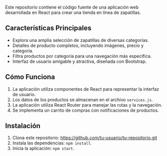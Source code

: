 Este repositorio contiene el código fuente de una aplicación web desarrollada en React para crear una tienda en línea de zapatillas. 

## Características Principales

- Explora una amplia selección de zapatillas de diversas categorías.
- Detalles de producto completos, incluyendo imágenes, precio y categoría.
- Filtra productos por categoría para una navegación más específica.
- Interfaz de usuario amigable y atractiva, diseñada con Bootstrap.

## Cómo Funciona

1. La aplicación utiliza componentes de React para representar la interfaz de usuario.
2. Los datos de los productos se almacenan en el archivo `services.js`.
3. La aplicación utiliza React Router para manejar las rutas y la navegación.
4. Se implementa un carrito de compras con notificaciones de productos.

## Instalación

1. Clona este repositorio: https://github.com/tu-usuario/tu-repositorio.git
2. Instala las dependencias: `npm install`.
3. Inicia la aplicación: `npm start`.
